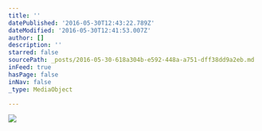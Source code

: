 ```yaml
---
title: ''
datePublished: '2016-05-30T12:43:22.789Z'
dateModified: '2016-05-30T12:41:53.007Z'
author: []
description: ''
starred: false
sourcePath: _posts/2016-05-30-618a304b-e592-448a-a751-dff38dd9a2eb.md
inFeed: true
hasPage: false
inNav: false
_type: MediaObject

---
```

![](https://the-grid-user-content.s3-us-west-2.amazonaws.com/c25a220b-e9f8-4a2e-876f-216c85270ac7.jpg)